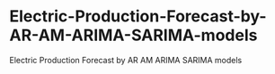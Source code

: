 # Electric-Production-Forecast-by-AR-AM-ARIMA-SARIMA-models
Electric Production Forecast by AR AM ARIMA SARIMA models
